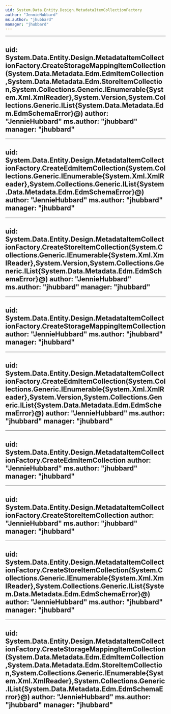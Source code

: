 ```yaml
---
uid: System.Data.Entity.Design.MetadataItemCollectionFactory
author: "JennieHubbard"
ms.author: "jhubbard"
manager: "jhubbard"
---
```


---
uid: System.Data.Entity.Design.MetadataItemCollectionFactory.CreateStorageMappingItemCollection(System.Data.Metadata.Edm.EdmItemCollection,System.Data.Metadata.Edm.StoreItemCollection,System.Collections.Generic.IEnumerable{System.Xml.XmlReader},System.Version,System.Collections.Generic.IList{System.Data.Metadata.Edm.EdmSchemaError}@)
author: "JennieHubbard"
ms.author: "jhubbard"
manager: "jhubbard"
---

---
uid: System.Data.Entity.Design.MetadataItemCollectionFactory.CreateEdmItemCollection(System.Collections.Generic.IEnumerable{System.Xml.XmlReader},System.Collections.Generic.IList{System.Data.Metadata.Edm.EdmSchemaError}@)
author: "JennieHubbard"
ms.author: "jhubbard"
manager: "jhubbard"
---

---
uid: System.Data.Entity.Design.MetadataItemCollectionFactory.CreateStoreItemCollection(System.Collections.Generic.IEnumerable{System.Xml.XmlReader},System.Version,System.Collections.Generic.IList{System.Data.Metadata.Edm.EdmSchemaError}@)
author: "JennieHubbard"
ms.author: "jhubbard"
manager: "jhubbard"
---

---
uid: System.Data.Entity.Design.MetadataItemCollectionFactory.CreateStorageMappingItemCollection
author: "JennieHubbard"
ms.author: "jhubbard"
manager: "jhubbard"
---

---
uid: System.Data.Entity.Design.MetadataItemCollectionFactory.CreateEdmItemCollection(System.Collections.Generic.IEnumerable{System.Xml.XmlReader},System.Version,System.Collections.Generic.IList{System.Data.Metadata.Edm.EdmSchemaError}@)
author: "JennieHubbard"
ms.author: "jhubbard"
manager: "jhubbard"
---

---
uid: System.Data.Entity.Design.MetadataItemCollectionFactory.CreateEdmItemCollection
author: "JennieHubbard"
ms.author: "jhubbard"
manager: "jhubbard"
---

---
uid: System.Data.Entity.Design.MetadataItemCollectionFactory.CreateStoreItemCollection
author: "JennieHubbard"
ms.author: "jhubbard"
manager: "jhubbard"
---

---
uid: System.Data.Entity.Design.MetadataItemCollectionFactory.CreateStoreItemCollection(System.Collections.Generic.IEnumerable{System.Xml.XmlReader},System.Collections.Generic.IList{System.Data.Metadata.Edm.EdmSchemaError}@)
author: "JennieHubbard"
ms.author: "jhubbard"
manager: "jhubbard"
---

---
uid: System.Data.Entity.Design.MetadataItemCollectionFactory.CreateStorageMappingItemCollection(System.Data.Metadata.Edm.EdmItemCollection,System.Data.Metadata.Edm.StoreItemCollection,System.Collections.Generic.IEnumerable{System.Xml.XmlReader},System.Collections.Generic.IList{System.Data.Metadata.Edm.EdmSchemaError}@)
author: "JennieHubbard"
ms.author: "jhubbard"
manager: "jhubbard"
---
